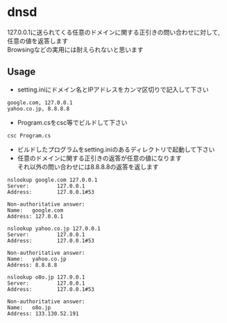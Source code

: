 # dnsd
127.0.0.1に送られてくる任意のドメインに関する正引きの問い合わせに対して, 任意の値を返答します  
Browsingなどの実用には耐えられないと思います  

## Usage
- setting.iniにドメイン名とIPアドレスをカンマ区切りで記入して下さい
```
google.com, 127.0.0.1
yahoo.co.jp, 8.8.8.8
```
- Program.csをcsc等でビルドして下さい
```
csc Program.cs
```
- ビルドしたプログラムをsetting.iniのあるディレクトリで起動して下さい
- 任意のドメインに関する正引きの返答が任意の値になります  
それ以外の問い合わせには8.8.8.8の返答を返します
```
nslookup google.com 127.0.0.1
Server:         127.0.0.1
Address:        127.0.0.1#53

Non-authoritative answer:
Name:   google.com
Address: 127.0.0.1

nslookup yahoo.co.jp 127.0.0.1
Server:         127.0.0.1
Address:        127.0.0.1#53

Non-authoritative answer:
Name:   yahoo.co.jp
Address: 8.8.8.8

nslookup o8o.jp 127.0.0.1
Server:         127.0.0.1
Address:        127.0.0.1#53

Non-authoritative answer:
Name:   o8o.jp
Address: 133.130.52.191
```
